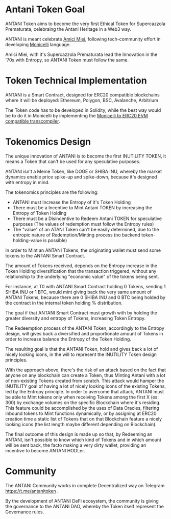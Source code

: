# Antani Token Goal
ANTANI Token aims to become the very first Ethical Token for Supercazzola Prematurata, celebraing the Antani Heritage in a Web3 way.

ANTANI is meant celebrate [Amici Miei](https://en.wikipedia.org/wiki/My_Friends_(film)), following tech-community effort in developing [Monicelli](https://github.com/esseks/monicelli) language.

Amici Miei, with it's Supercazzola Prematurata lead the Innovation in the '70s with Entropy, so ANTANI Token must follow the same.

# Token Technical Implementation
ANTANI is a Smart Contract, designed for ERC20 compatible blockchains where it will be deployed: Ethereum, Polygon, BSC, Avalanche, Arbitrium

The Token code has to be developed in Solidity, while the best way would be to do it in Monicelli by implementing the [Monicelli to ERC20 EVM compatible transcompiler](https://github.com/esseks/monicelli/issues/54).

# Tokenomics Design
The unique innovation of ANTANI is to become the first INUTILITY TOKEN, it means a Token that can't be used for any speculative purposes.

ANTANI isn't a Meme Token, like DOGE or SHIBA INU, whereby the market dynamics enable price spike-up and spike-down, because it's designed with entropy in mind.

The tokenomics principles are the following:
- ANTANI must Increase the Entropy of it's Token Holding
- There must be a Incentive to Mint Antani TOKEN by increasing the Entropy of Token Holding
- There must be a Disincentive to Redeem Antani TOKEN for speculative purposes (The values of redemption must follow the Entropy rules)
- The "value" of an ATANI Token can't be easily determined, due to the entropic nature of Redemption/Minting process (no backend token-holding-value is possible)

In order to Mint an ANTANI Tokens, the originating wallet must send some tokens to the ANTANI Smart Contract.

The amount of Tokens received, depends on the Entropy increase in the Token Holding diversification that the transaction triggered, without any relationship to the underlying "economic value" of the tokens being sent.

For instance, at T0 with ANTANI Smart Contract holding 0 Tokens, sending 1 SHIBA INU or 1 BTC, would mint giving back the very same amount of ANTANI Tokens, because there are 0 SHIBA INU and 0 BTC being holded by the contract in the internal token holding % distribution.

The goal if that ANTANI Smart Contract must growth with by holding the greater diversity and entropy of Tokens, increasing Token Entropy.

The Redeemption process of the ANTANI Token,  accordingly to the Entropy design, will gives back a diversified and proportionate amount of Tokens in order to increase balance the Entropy of the Token Holding.

The resulting goal is that the ANTANI Token, hold and gives back a lot of nicely looking icons, in the will to represent the INUTILITY Token design principles.

With the approach above, there's the risk of an attack based on the fact that anyone on any blockchain can create a Token, thus Minting Antani with a lot of non-existing Tokens created from scratch. This attack would hamper the INUTILITY goal of having a lot of nicely looking icons of the existing Tokens, led by the Entropy principle. In order to avercome that attack, ANTANI must be able to Mint tokens only when receiving Tokens among the first X (es: 300) by exchange volumes on the specific Blockchain where it's residing. This feature could be accomplished by the uses of Data Oracles, filtering inbound tokens to Mint functions dynamically, or by assigning at ERC20 creation time a static list of Tokens that on that Blockchain feature a nicely looking icons (the list length maybe different depending on Blockchain).

The final outcome of this design is made up so that, by Redeeming an ANTANI, isn't possible to know which kind of Tokens and in which amount will be sent back, the facto making a very dirty wallet, providing an incentive to become ANTANI HODLer.


# Community
The ANTANI Community works in complete Decentralized way on Telegram https://t.me/antanitoken .

By the development of ANTANI DeFi ecosystem, the community is giving the governance to the ANTANI DAO, whereby the Token itself represent the Governance rules.
